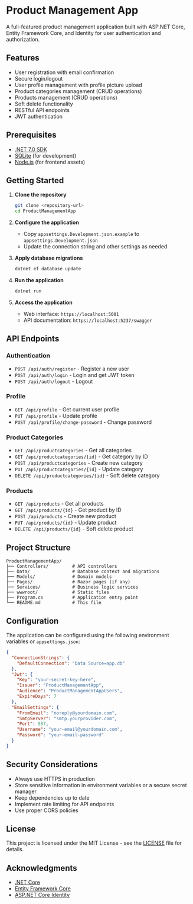 # Product Management App

A full-featured product management application built with ASP.NET Core, Entity Framework Core, and Identity for user authentication and authorization.

## Features

- User registration with email confirmation
- Secure login/logout
- User profile management with profile picture upload
- Product categories management (CRUD operations)
- Products management (CRUD operations)
- Soft delete functionality
- RESTful API endpoints
- JWT authentication

## Prerequisites

- [.NET 7.0 SDK](https://dotnet.microsoft.com/download/dotnet/7.0)
- [SQLite](https://sqlite.org/download.html) (for development)
- [Node.js](https://nodejs.org/) (for frontend assets)

## Getting Started

1. **Clone the repository**
   ```bash
   git clone <repository-url>
   cd ProductManagementApp
   ```

2. **Configure the application**
   - Copy `appsettings.Development.json.example` to `appsettings.Development.json`
   - Update the connection string and other settings as needed

3. **Apply database migrations**
   ```bash
   dotnet ef database update
   ```

4. **Run the application**
   ```bash
   dotnet run
   ```

5. **Access the application**
   - Web interface: `https://localhost:5001`
   - API documentation: `https://localhost:5237/swagger`

## API Endpoints

### Authentication
- `POST /api/auth/register` - Register a new user
- `POST /api/auth/login` - Login and get JWT token
- `POST /api/auth/logout` - Logout

### Profile
- `GET /api/profile` - Get current user profile
- `PUT /api/profile` - Update profile
- `POST /api/profile/change-password` - Change password

### Product Categories
- `GET /api/productcategories` - Get all categories
- `GET /api/productcategories/{id}` - Get category by ID
- `POST /api/productcategories` - Create new category
- `PUT /api/productcategories/{id}` - Update category
- `DELETE /api/productcategories/{id}` - Soft delete category

### Products
- `GET /api/products` - Get all products
- `GET /api/products/{id}` - Get product by ID
- `POST /api/products` - Create new product
- `PUT /api/products/{id}` - Update product
- `DELETE /api/products/{id}` - Soft delete product

## Project Structure

```
ProductManagementApp/
├── Controllers/         # API controllers
├── Data/                # Database context and migrations
├── Models/              # Domain models
├── Pages/               # Razor pages (if any)
├── Services/            # Business logic services
├── wwwroot/             # Static files
├── Program.cs           # Application entry point
└── README.md            # This file
```

## Configuration

The application can be configured using the following environment variables or `appsettings.json`:

```json
{
  "ConnectionStrings": {
    "DefaultConnection": "Data Source=app.db"
  },
  "Jwt": {
    "Key": "your-secret-key-here",
    "Issuer": "ProductManagementApp",
    "Audience": "ProductManagementAppUsers",
    "ExpireDays": 7
  },
  "EmailSettings": {
    "FromEmail": "noreply@yourdomain.com",
    "SmtpServer": "smtp.yourprovider.com",
    "Port": 587,
    "Username": "your-email@yourdomain.com",
    "Password": "your-email-password"
  }
}
```

## Security Considerations

- Always use HTTPS in production
- Store sensitive information in environment variables or a secure secret manager
- Keep dependencies up to date
- Implement rate limiting for API endpoints
- Use proper CORS policies

## License

This project is licensed under the MIT License - see the [LICENSE](LICENSE) file for details.

## Acknowledgments

- [.NET Core](https://dotnet.microsoft.com/)
- [Entity Framework Core](https://docs.microsoft.com/en-us/ef/core/)
- [ASP.NET Core Identity](https://docs.microsoft.com/en-us/aspnet/core/security/authentication/identity)
